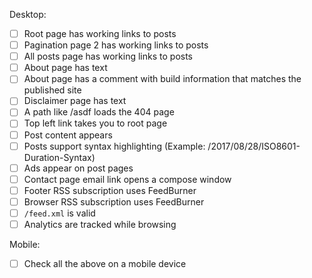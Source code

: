 Desktop:

  - [ ] Root page has working links to posts
  - [ ] Pagination page 2 has working links to posts
  - [ ] All posts page has working links to posts
  - [ ] About page has text
  - [ ] About page has a comment with build information that matches the published site
  - [ ] Disclaimer page has text
  - [ ] A path like /asdf loads the 404 page
  - [ ] Top left link takes you to root page
  - [ ] Post content appears
  - [ ] Posts support syntax highlighting (Example: /2017/08/28/ISO8601-Duration-Syntax)
  - [ ] Ads appear on post pages
  - [ ] Contact page email link opens a compose window
  - [ ] Footer RSS subscription uses FeedBurner
  - [ ] Browser RSS subscription uses FeedBurner
  - [ ] `/feed.xml` is valid
  - [ ] Analytics are tracked while browsing

Mobile:

  - [ ] Check all the above on a mobile device
